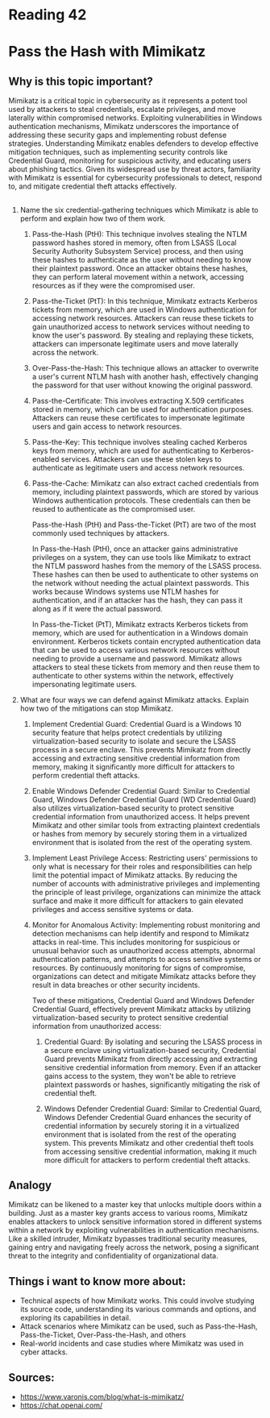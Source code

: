 # Reading 42
# Pass the Hash with Mimikatz
## Why is this topic important?

Mimikatz is a critical topic in cybersecurity as it represents a potent tool used by attackers to steal credentials, escalate privileges, and move laterally within compromised networks. Exploiting vulnerabilities in Windows authentication mechanisms, Mimikatz underscores the importance of addressing these security gaps and implementing robust defense strategies. Understanding Mimikatz enables defenders to develop effective mitigation techniques, such as implementing security controls like Credential Guard, monitoring for suspicious activity, and educating users about phishing tactics. Given its widespread use by threat actors, familiarity with Mimikatz is essential for cybersecurity professionals to detect, respond to, and mitigate credential theft attacks effectively.

## 

1. Name the six credential-gathering techniques which Mimikatz is able to perform and explain how two of them work.

    1. Pass-the-Hash (PtH): This technique involves stealing the NTLM password hashes stored in memory, often from LSASS (Local Security Authority Subsystem Service) process, and then using these hashes to authenticate as the user without needing to know their plaintext password. Once an attacker obtains these hashes, they can perform lateral movement within a network, accessing resources as if they were the compromised user.

    2. Pass-the-Ticket (PtT): In this technique, Mimikatz extracts Kerberos tickets from memory, which are used in Windows authentication for accessing network resources. Attackers can reuse these tickets to gain unauthorized access to network services without needing to know the user's password. By stealing and replaying these tickets, attackers can impersonate legitimate users and move laterally across the network.

    3. Over-Pass-the-Hash: This technique allows an attacker to overwrite a user's current NTLM hash with another hash, effectively changing the password for that user without knowing the original password.

    4. Pass-the-Certificate: This involves extracting X.509 certificates stored in memory, which can be used for authentication purposes. Attackers can reuse these certificates to impersonate legitimate users and gain access to network resources.

    5. Pass-the-Key: This technique involves stealing cached Kerberos keys from memory, which are used for authenticating to Kerberos-enabled services. Attackers can use these stolen keys to authenticate as legitimate users and access network resources.

    6. Pass-the-Cache: Mimikatz can also extract cached credentials from memory, including plaintext passwords, which are stored by various Windows authentication protocols. These credentials can then be reused to authenticate as the compromised user.

        Pass-the-Hash (PtH) and Pass-the-Ticket (PtT) are two of the most commonly used techniques by attackers.

        In Pass-the-Hash (PtH), once an attacker gains administrative privileges on a system, they can use tools like Mimikatz to extract the NTLM password hashes from the memory of the LSASS process. These hashes can then be used to authenticate to other systems on the network without needing the actual plaintext passwords. This works because Windows systems use NTLM hashes for authentication, and if an attacker has the hash, they can pass it along as if it were the actual password.

        In Pass-the-Ticket (PtT), Mimikatz extracts Kerberos tickets from memory, which are used for authentication in a Windows domain environment. Kerberos tickets contain encrypted authentication data that can be used to access various network resources without needing to provide a username and password. Mimikatz allows attackers to steal these tickets from memory and then reuse them to authenticate to other systems within the network, effectively impersonating legitimate users.


2. What are four ways we can defend against Mimikatz attacks. Explain how two of the mitigations can stop Mimikatz.

    1. Implement Credential Guard: Credential Guard is a Windows 10 security feature that helps protect credentials by utilizing virtualization-based security to isolate and secure the LSASS process in a secure enclave. This prevents Mimikatz from directly accessing and extracting sensitive credential information from memory, making it significantly more difficult for attackers to perform credential theft attacks.

    2. Enable Windows Defender Credential Guard: Similar to Credential Guard, Windows Defender Credential Guard (WD Credential Guard) also utilizes virtualization-based security to protect sensitive credential information from unauthorized access. It helps prevent Mimikatz and other similar tools from extracting plaintext credentials or hashes from memory by securely storing them in a virtualized environment that is isolated from the rest of the operating system.

    3. Implement Least Privilege Access: Restricting users' permissions to only what is necessary for their roles and responsibilities can help limit the potential impact of Mimikatz attacks. By reducing the number of accounts with administrative privileges and implementing the principle of least privilege, organizations can minimize the attack surface and make it more difficult for attackers to gain elevated privileges and access sensitive systems or data.

    4. Monitor for Anomalous Activity: Implementing robust monitoring and detection mechanisms can help identify and respond to Mimikatz attacks in real-time. This includes monitoring for suspicious or unusual behavior such as unauthorized access attempts, abnormal authentication patterns, and attempts to access sensitive systems or resources. By continuously monitoring for signs of compromise, organizations can detect and mitigate Mimikatz attacks before they result in data breaches or other security incidents.

        Two of these mitigations, Credential Guard and Windows Defender Credential Guard, effectively prevent Mimikatz attacks by utilizing virtualization-based security to protect sensitive credential information from unauthorized access:

        1. Credential Guard: By isolating and securing the LSASS process in a secure enclave using virtualization-based security, Credential Guard prevents Mimikatz from directly accessing and extracting sensitive credential information from memory. Even if an attacker gains access to the system, they won't be able to retrieve plaintext passwords or hashes, significantly mitigating the risk of credential theft.

        2. Windows Defender Credential Guard: Similar to Credential Guard, Windows Defender Credential Guard enhances the security of credential information by securely storing it in a virtualized environment that is isolated from the rest of the operating system. This prevents Mimikatz and other credential theft tools from accessing sensitive credential information, making it much more difficult for attackers to perform credential theft attacks.

## Analogy

Mimikatz can be likened to a master key that unlocks multiple doors within a building. Just as a master key grants access to various rooms, Mimikatz enables attackers to unlock sensitive information stored in different systems within a network by exploiting vulnerabilities in authentication mechanisms. Like a skilled intruder, Mimikatz bypasses traditional security measures, gaining entry and navigating freely across the network, posing a significant threat to the integrity and confidentiality of organizational data.

## Things i want to know more about:
- Technical aspects of how Mimikatz works. This could involve studying its source code, understanding its various commands and options, and exploring its capabilities in detail.
- Attack scenarios where Mimikatz can be used, such as Pass-the-Hash, Pass-the-Ticket, Over-Pass-the-Hash, and others
- Real-world incidents and case studies where Mimikatz was used in cyber attacks.
## Sources:
- https://www.varonis.com/blog/what-is-mimikatz/
- https://chat.openai.com/
